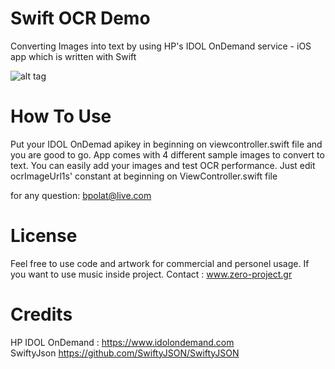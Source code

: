 
Swift OCR Demo 
==================

Converting Images into text by using HP's IDOL OnDemand service - iOS app which is written with Swift

![alt tag](https://raw.githubusercontent.com/bpolat/Swift-OCR-Demo-with-IDOL-OnDemand/master/OCR%20Demo/demo.gif)



How To Use 
=================
Put your IDOL OnDemad apikey in beginning on viewcontroller.swift file and you are good to go.
App comes with 4 different sample images to convert to text. You can easily add your images and test OCR performance.
Just edit ocrImageUrl1s' constant at beginning on ViewController.swift file


for any question:  bpolat@live.com




License
==================

Feel free to use code and artwork for commercial and personel usage.  If you want to use music inside project. Contact : www.zero-project.gr



Credits
=================================

HP IDOL OnDemand :  https://www.idolondemand.com               
SwiftyJson https://github.com/SwiftyJSON/SwiftyJSON

